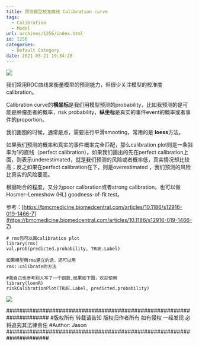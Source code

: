 ```yaml
---
title: 预测模型校准曲线 Calibration curve
tags:
  - Calibration
  - Model
url: archives/1256/index.html
id: 1256
categories:
  - Default Category
date: 2021-05-21 19:34:20
---
```




![](/wp/f4w/2021/2021-05-21-Calibration-Curve.png)

我们常用ROC曲线来衡量模型的预测能力，但很少关注模型的校准度calibration。

Calibration curve的**横坐标**是我们用模型预测的probability，比如我预测的是可能是肿瘤患者的概率，risk probability，**纵坐标**是真实的事件event的概率或者事件的proportion。



我们画图的时候，通常是点，需要进行平滑smooting，常用的是 **loess**方法。



如果我们预测的概率和真实的事件概率完全匹配，那么calibration plot则是一条斜率为1的直线（perfect calibration）。如果我们画出的先在perfect calibration上面，则表示underestimated，就是我们预测的风险或者概率低，真实情况却比较高；反之如果在perfect calibration在下，则是overestimated ，我们预测的风险比真实的风险要高。



根据吻合的程度，又分为poor calibration或者strong calibration，也可以做Hosmer–Lemeshow (HL) goodness-of-fit test。



参考：[https://bmcmedicine.biomedcentral.com/articles/10.1186/s12916-019-1466-7](https://bmcmedicine.biomedcentral.com/articles/10.1186/s12916-019-1466-7)

```
# rms包可以画calibration plot
library(rms)
val.prob(predicted.probability, TRUE.Label)

如果模型用rms建立的话，还可以用
rms::calibrate的方法

#我自己也参考别人写了一个函数,结果如下图，欢迎使用
library(loonR)
riskCalibrationPlot(TRUE.Label, predicted.probability)
```


![](/wp/f4w/2021/2021-05-21-Calibration-Curve-1.png)

#####################################################################
#版权所有 转载请告知 版权归作者所有 如有侵权 一经发现 必将追究其法律责任
#Author: Jason
#####################################################################

